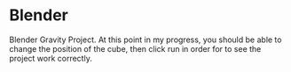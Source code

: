 # Blender
Blender Gravity Project.
At this point in my progress, you should be able to change the position of the cube, then click run in order for to see the project work correctly.
